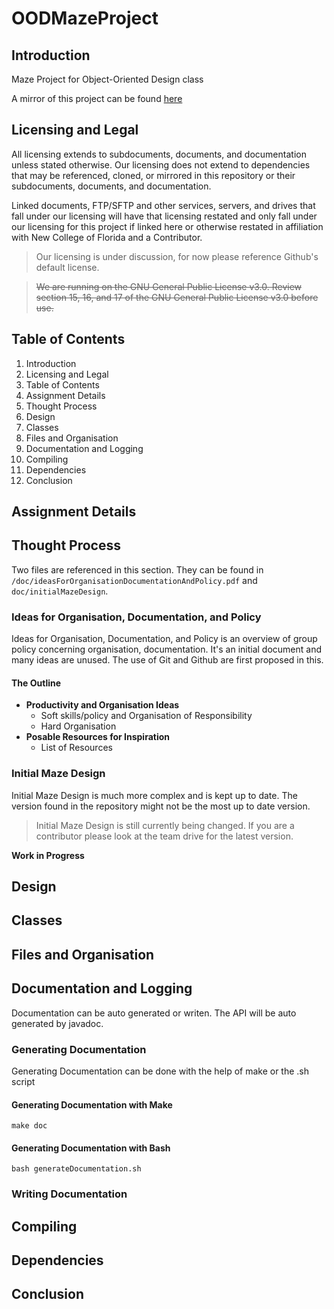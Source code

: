 
# OODMazeProject

## Introduction
Maze Project for Object-Oriented Design class

A mirror of this project can be found [here](https://git.hunterchasens.com/hchasens/OODMazeProject)

## Licensing and Legal

All licensing extends to subdocuments, documents, and documentation unless stated otherwise. Our licensing does not extend to dependencies that may be referenced, cloned, or mirrored in this repository or their subdocuments, documents, and documentation. 

Linked documents, FTP/SFTP and other services, servers, and drives that fall under our licensing will have that licensing restated and only fall under our licensing for this project if linked here or otherwise restated in affiliation with New College of Florida and a Contributor.

>Our licensing is under discussion, for now please reference Github's default license.

 > ~~We are running on the GNU General Public License v3.0. Review section
 > 15, 16, and 17 of the GNU General Public License v3.0 before use.~~


## Table of Contents

 1. Introduction
 2. Licensing and Legal
 3. Table of Contents
 4. Assignment Details
 5. Thought Process
 6. Design
 7. Classes
 8. Files and Organisation
 9. Documentation and Logging
 10. Compiling
 11. Dependencies 
 12. Conclusion

## Assignment Details

## Thought Process
Two files are referenced in this section. They can be found in `/doc/ideasForOrganisationDocumentationAndPolicy.pdf` and `doc/initialMazeDesign`.

###  Ideas for Organisation, Documentation, and Policy
Ideas for Organisation, Documentation, and Policy is an overview of group policy concerning organisation, documentation. It's an initial document and many ideas are unused. The use of Git and Github are first proposed in this.

#### The Outline

 - **Productivity and Organisation Ideas**
	 - Soft skills/policy and Organisation of Responsibility
	 - Hard Organisation
- **Posable Resources for Inspiration**
	- List of Resources

###  Initial Maze Design
Initial Maze Design is much more complex and is kept up to date. The version found in the repository might not be the most up to date version.

> Initial Maze Design is still currently being changed. If you are a contributor please look at the team drive for the latest version.


**Work in Progress**



## Design

## Classes

## Files and Organisation

## Documentation and Logging
Documentation can be auto generated or writen. The API will be auto generated by javadoc.
### Generating Documentation
Generating Documentation can be done with the help of make or the .sh script
#### Generating Documentation with Make
    make doc
#### Generating Documentation with Bash
    bash generateDocumentation.sh
### Writing Documentation

## Compiling

## Dependencies

## Conclusion

